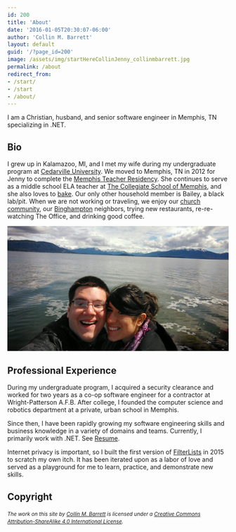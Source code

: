 ```yaml
---
id: 200
title: 'About'
date: '2016-01-05T20:30:07-06:00'
author: 'Collin M. Barrett'
layout: default
guid: '/?page_id=200'
image: /assets/img/startHereCollinJenny_collinmbarrett.jpg
permalink: /about
redirect_from:
- /start/
- /start
- /about/
---
```


I am a Christian, husband, and senior software engineer in Memphis, TN specializing in .NET.

## Bio

I grew up in Kalamazoo, MI, and I met my wife during my undergraduate program at [Cedarville
University](https://www.cedarville.edu/). We moved to Memphis, TN in 2012 for Jenny to complete the [Memphis Teacher
Residency](https://memphistr.org/). She continues to serve as a middle school ELA teacher at [The Collegiate School of
Memphis](https://www.collegiatememphis.org/), and she also loves to [bake](https://jennythebaker.com/). Our only other
household member is Bailey, a black lab/pit. When we are not working or traveling, we enjoy our [church
community](https://christcity.org/), our [Binghampton](https://en.wikipedia.org/wiki/Binghampton,_Memphis,_Tennessee)
neighbors, trying new restaurants, re-re-watching The Office, and drinking good coffee.

![Collin & Jenny Barrett](/assets/img/startHereCollinJenny_collinmbarrett.jpg)

## Professional Experience

During my undergraduate program, I acquired a security clearance and worked for two years as a co-op software engineer
for a contractor at Wright-Patterson A.F.B. After college, I founded the computer science and robotics department at a
private, urban school in Memphis.

Since then, I have been rapidly growing my software engineering skills and business knowledge in a variety of domains
and teams. Currently, I primarily work with .NET. See [Resume](/assets/resume_collinmbarrett.pdf).

Internet privacy is important, so I built the first version of
[FilterLists](https://filterlists.com) in 2015 to scratch my own itch. It has been
iterated upon as a labor of love and served as a playground for me to learn, practice, and demonstrate new skills.

## Copyright

<small>*The work on this site by [Collin M. Barrett](/) is licensed under a [Creative Commons Attribution-ShareAlike 4.0
    International License](https://creativecommons.org/licenses/by-sa/4.0/).*</small>